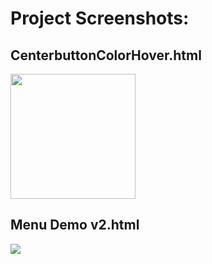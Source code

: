 # Project Screenshots:

## CenterbuttonColorHover.html
<img src="https://github.com/theSwapnilZambare/Front_End_Devlopment/blob/master/Projects/OnePageProject/Images/CenterbuttonColorHover.png" width="200" height="200">



## Menu Demo v2.html
<img src="https://github.com/theSwapnilZambare/Front_End_Devlopment/blob/master/Projects/OnePageProject/Images/Menu%20Demo%20v2.png">
